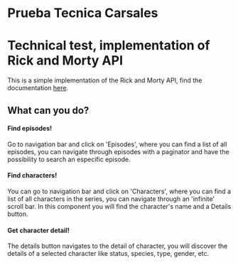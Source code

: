 # Prueba Tecnica Carsales

<div>
    <h1>Technical test, implementation of Rick and Morty API</h1>
    <p>This is a simple implementation of the Rick and Morty API, find the documentation <a href="https://rickandmortyapi.com/documentation/#rest">here</a>.</p>
    <h2>What can you do?</h2>
    <h4>Find episodes!</h4>
    <p>Go to navigation bar and click on 'Episodes', where you can find a list of all episodes, you can navigate through episodes with a paginator and have the possibility to search an especific episode.</p>
    <h4>Find characters!</h4>
    <p>You can go to navigation bar and click on 'Characters', where you can find a list of all characters in the series, you can navigate through an 'infinite' scroll bar. In this component you will find the character's name and a Details button.</p>
    <h4>Get character detail!</h4>
    <p>The details button navigates to the detail of character, you will discover the details of a selected character like status, species, type, gender, etc.</p>
</div>
